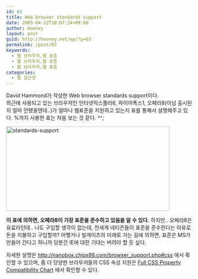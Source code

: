 ```yaml
---
id: 63
title: Web browser standards support
date: 2005-04-22T10:07:24+09:00
author: Hooney
layout: post
guid: http://hooney.net/wp/?p=63
permalink: /post/63
keywords:
  - 웹 브라우저,웹 표준
  - 웹 브라우저,웹 표준
  - 웹 브라우저,웹 표준
categories:
  - 웹 접근성
---
```

David Hammond가 작성한 Web browser standards support이다.  
최근에 사용되고 있는 브라우저인 인터넷익스플러6, 파이어폭스1, 오페라8(이넘 출시된지 얼마 안됐을텐데..)가 얼마나 웹표준을 지원하고 있는지 표를 통해서 설명해주고 있다. %까지 사용한 표는 처음 보는 것 같다. ^^;

[<img src="/files/img/2005-04/_standards-support.gif" alt="standards-support" height="228" width="440" />](/files/img/2005-04/standards-support.gif)

**이 표에 의하면, 오페라8이 가장 표준을 준수하고 있음을 알 수 있다.** 하지만.. 오페라8은 유료라던데.. 나도 구입할 생각이 없는데, 전세계 네티즌들이 표준을 준수한다는 이유로 돈을 지불하고 구입할까? 어쨓거나 빌게이츠의 미래로 가는 길에 의하면, 표준은 MS가 만들어 간다고 하니까 당분간 IE에 대한 기대는 버려야 할 듯 싶다.

자세한 설명은 http://nanobox.chipx86.com/browser_support.php#css 에서 확인할 수 있으며, 좀 더 당양한 브라우저들의 CSS 속성 지원은 [Full CSS Property Compatibility Chart](http://www.corecss.com/properties/full-chart.php) 에서 확인할 수 있다.